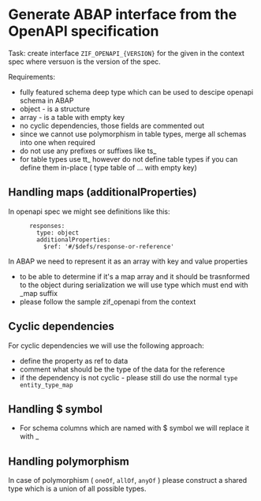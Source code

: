 # Generate ABAP interface from the OpenAPI specification

Task: create interface `ZIF_OPENAPI_{VERSION}` for the given in the context spec where versuon is the version of the spec.

Requirements:

- fully featured schema deep type which can be used to descipe openapi schema in ABAP
- object - is a structure
- array - is a table with empty key
- no cyclic dependencies, those fields are commented out
- since we cannot use polymorphism in table types, merge all schemas into one when required
- do not use any prefixes or suffixes like ts\_
- for table types use tt\_ however do not define table types if you can define them in-place ( type table of ... with empty key)

## Handling maps (additionalProperties)

In openapi spec we might see definitions like this:

```
      responses:
        type: object
        additionalProperties:
          $ref: '#/$defs/response-or-reference'
```

In ABAP we need to represent it as an array with key and value properties

- to be able to determine if it's a map array and it should be trasnformed to the object during serialization we will use type which must end with \_map suffix
- please follow the sample zif_openapi from the context

## Cyclic dependencies

For cyclic dependencies we will use the following approach:

- define the property as ref to data
- comment what should be the type of the data for the reference
- if the dependency is not cyclic - please still do use the normal `type entity_type_map`

## Handling $ symbol

- For schema columns which are named with $ symbol we will replace it with \_

## Handling polymorphism

In case of polymorphism ( `oneOf`, `allOf`, `anyOf` ) please construct a shared type which is a union of all possible types.
